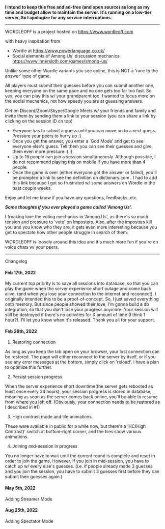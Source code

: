 **I intend to keep this free and ad-free (and open source) as long as my time and budget allow to maintain the server. It's running on a low-tier server, So I apologize for any service interruptions.**
***

WORDLEOFF is a project hosted on
https://www.wordleoff.com

with heavy inspiration from
- Wordle at https://www.powerlanguage.co.uk/
- Social elements of Among Us' discussion mechanics  https://www.innersloth.com/games/among-us/

Unlike some other Wordle variants you see online, this is NOT a 'race to the answer' type of game.

All players must submit their guesses before you can submit another one, keeping everyone on the same pace and no one gets too far too fast. So yes, you can play this w/ your grandparent too. I wanted to focus more on the social mechanics, not how speedy you are at guessing answers.

Get on Discord/Zoom/Skype/Google Meets w/ your friends and family and invite them by sending them a link to your session (you can share a link by clicking on the session ID on top)
- Everyone has to submit a guess until you can move on to a next guess. Pressure your peers to hurry up :)
- Once you get the answer, you enter a 'God Mode' and get to see everyone else's guess. Tell them you can see their guesses and give them even more pressure :) :)
- Up to 16 people can join a session simultaneously. Although possible, I do not recommend playing this on mobile if you have more than 4 people.
- Once the game is over (either everyone got the answer or failed), you'll be prompted a link to see the definition on dictionary.com . I had to add this link because I got so frustrated w/ some answers on Wordle in the past couple weeks.

Enjoy and let me know if you have any questions, feedbacks, etc.

***Some thoughts if you ever played a game called 'Among Us'.***

I freaking love the voting mechanics in 'Among Us', as there's so much tension and pressure to 'vote' on Imposters. Also, after the imposters kill you and you know who they are, it gets even more interesting because you get to spectate how other people struggle in search of them.

WORDLEOFF is loosely around this idea and it's much more fun if you're on voice chats w/ your peers.


***
Changelog

#### Feb 17th, 2022
My current top priority is to save all sessions into database, so that you can play the game when the server experience short outage and come back alive. (and when you lose your connection to the internet and reconnect). I originally intended this to be a proof-of-concept. So, I just saved everything onto memory. But since people showed their love, I'm gonna build a db integration, so that you don't lose your progress anymore. Your session will still be destroyed if there's no activities for X amount of time (I think 1 hour?). I'll let you know when it's released. Thank you all for your support.

#### Feb 28th, 2022
1. Restoring connection

As long as you keep the tab open on your browser, your lost connection can be restored. The page will either reconnect to the server by itself, or if you see any error messages at the bottom, simply click on 'reload'. I have a plan to optimize this further.

2. Persist session progress

When the server experience short downtime(the server gets rebooted as least once every 24 hours), your session progress is stored in database, meaning as soon as the server comes back online, you'll be able to resume from where you left off. (Obviously, your connection needs to be restored as I described in #1)

3. High contrast mode and tile animations

These were available in public for a while now, but there's a 'HC(High Contrast)' switch at bottom-right corner, and the tiles show various animations.

4. Joining mid-session in progress

You no longer have to wait until the current round is complete and reset in order to join the game. However, if you join in mid-session, you have to catch up w/ every else's guesses. (i.e. if people already made 3 guesses and you join the session, you have to submit 3 guesses first before they can submit their guesses again.)

#### May 5th, 2022

Adding Streamer Mode

#### Aug 25th, 2022

Adding Spectator Mode
